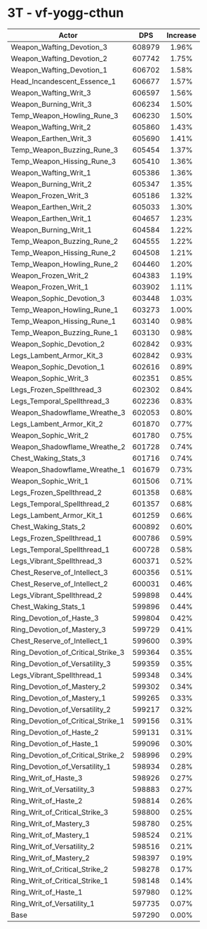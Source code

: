 # 3T - vf-yogg-cthun
| Actor | DPS | Increase |
|---|:---:|:---:|
|Weapon_Wafting_Devotion_3|608979|1.96%|
|Weapon_Wafting_Devotion_2|607742|1.75%|
|Weapon_Wafting_Devotion_1|606702|1.58%|
|Head_Incandescent_Essence_1|606677|1.57%|
|Weapon_Wafting_Writ_3|606597|1.56%|
|Weapon_Burning_Writ_3|606234|1.50%|
|Temp_Weapon_Howling_Rune_3|606230|1.50%|
|Weapon_Wafting_Writ_2|605860|1.43%|
|Weapon_Earthen_Writ_3|605690|1.41%|
|Temp_Weapon_Buzzing_Rune_3|605454|1.37%|
|Temp_Weapon_Hissing_Rune_3|605410|1.36%|
|Weapon_Wafting_Writ_1|605386|1.36%|
|Weapon_Burning_Writ_2|605347|1.35%|
|Weapon_Frozen_Writ_3|605186|1.32%|
|Weapon_Earthen_Writ_2|605033|1.30%|
|Weapon_Earthen_Writ_1|604657|1.23%|
|Weapon_Burning_Writ_1|604584|1.22%|
|Temp_Weapon_Buzzing_Rune_2|604555|1.22%|
|Temp_Weapon_Hissing_Rune_2|604508|1.21%|
|Temp_Weapon_Howling_Rune_2|604460|1.20%|
|Weapon_Frozen_Writ_2|604383|1.19%|
|Weapon_Frozen_Writ_1|603902|1.11%|
|Weapon_Sophic_Devotion_3|603448|1.03%|
|Temp_Weapon_Howling_Rune_1|603273|1.00%|
|Temp_Weapon_Hissing_Rune_1|603140|0.98%|
|Temp_Weapon_Buzzing_Rune_1|603130|0.98%|
|Weapon_Sophic_Devotion_2|602842|0.93%|
|Legs_Lambent_Armor_Kit_3|602842|0.93%|
|Weapon_Sophic_Devotion_1|602616|0.89%|
|Weapon_Sophic_Writ_3|602351|0.85%|
|Legs_Frozen_Spellthread_3|602302|0.84%|
|Legs_Temporal_Spellthread_3|602236|0.83%|
|Weapon_Shadowflame_Wreathe_3|602053|0.80%|
|Legs_Lambent_Armor_Kit_2|601870|0.77%|
|Weapon_Sophic_Writ_2|601780|0.75%|
|Weapon_Shadowflame_Wreathe_2|601728|0.74%|
|Chest_Waking_Stats_3|601716|0.74%|
|Weapon_Shadowflame_Wreathe_1|601679|0.73%|
|Weapon_Sophic_Writ_1|601506|0.71%|
|Legs_Frozen_Spellthread_2|601358|0.68%|
|Legs_Temporal_Spellthread_2|601357|0.68%|
|Legs_Lambent_Armor_Kit_1|601259|0.66%|
|Chest_Waking_Stats_2|600892|0.60%|
|Legs_Frozen_Spellthread_1|600786|0.59%|
|Legs_Temporal_Spellthread_1|600728|0.58%|
|Legs_Vibrant_Spellthread_3|600371|0.52%|
|Chest_Reserve_of_Intellect_3|600356|0.51%|
|Chest_Reserve_of_Intellect_2|600031|0.46%|
|Legs_Vibrant_Spellthread_2|599898|0.44%|
|Chest_Waking_Stats_1|599896|0.44%|
|Ring_Devotion_of_Haste_3|599804|0.42%|
|Ring_Devotion_of_Mastery_3|599729|0.41%|
|Chest_Reserve_of_Intellect_1|599600|0.39%|
|Ring_Devotion_of_Critical_Strike_3|599364|0.35%|
|Ring_Devotion_of_Versatility_3|599359|0.35%|
|Legs_Vibrant_Spellthread_1|599348|0.34%|
|Ring_Devotion_of_Mastery_2|599302|0.34%|
|Ring_Devotion_of_Mastery_1|599265|0.33%|
|Ring_Devotion_of_Versatility_2|599217|0.32%|
|Ring_Devotion_of_Critical_Strike_1|599156|0.31%|
|Ring_Devotion_of_Haste_2|599131|0.31%|
|Ring_Devotion_of_Haste_1|599096|0.30%|
|Ring_Devotion_of_Critical_Strike_2|598996|0.29%|
|Ring_Devotion_of_Versatility_1|598934|0.28%|
|Ring_Writ_of_Haste_3|598926|0.27%|
|Ring_Writ_of_Versatility_3|598883|0.27%|
|Ring_Writ_of_Haste_2|598814|0.26%|
|Ring_Writ_of_Critical_Strike_3|598800|0.25%|
|Ring_Writ_of_Mastery_3|598780|0.25%|
|Ring_Writ_of_Mastery_1|598524|0.21%|
|Ring_Writ_of_Versatility_2|598516|0.21%|
|Ring_Writ_of_Mastery_2|598397|0.19%|
|Ring_Writ_of_Critical_Strike_2|598278|0.17%|
|Ring_Writ_of_Critical_Strike_1|598148|0.14%|
|Ring_Writ_of_Haste_1|597980|0.12%|
|Ring_Writ_of_Versatility_1|597735|0.07%|
|Base|597290|0.00%|

